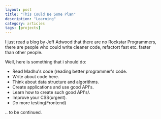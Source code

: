 ```yaml
---
layout: post
title: "This Could Be Some Plan"
description: "Learning"
category: articles
tags: [projects]
---
```


I just read a blog by Jeff Adwood that there are no Rockstar Programmers, there are people who could write cleaner code, refactort fast etc. faster than other people. 

Well, here is something that i should do:

- Read Madhu's code (reading better programmer's code.
- Write about code here.
- Think about data structure and algorithms.
- Create applications and use good API's.
- Learn how to create such good API's/.
- Improve your CSS(urgent).
- Do more testing(Frontend)

.. to be continued.
